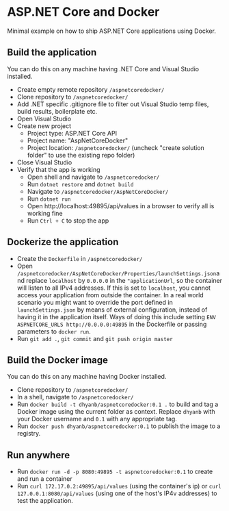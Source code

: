 # ASP.NET Core and Docker

Minimal example on how to ship ASP.NET Core applications using Docker.

## Build the application

You can do this on any machine having .NET Core and Visual Studio installed.

- Create empty remote repository `/aspnetcoredocker/`
- Clone repository to `/aspnetcoredocker/`
- Add .NET specific .gitignore file to filter out Visual Studio temp files, build results, boilerplate etc.
- Open Visual Studio
- Create new project
    - Project type: ASP.NET Core API
    - Project name: "AspNetCoreDocker"
    - Project location: `/aspnetcoredocker/` (uncheck "create solution folder" to use the existing repo folder)
- Close Visual Studio
- Verify that the app is working
    - Open shell and navigate to `/aspnetcoredocker/`
    - Run `dotnet restore` and `dotnet build`
    - Navigate to `/aspnetcoredocker/AspNetCoreDocker/`
    - Run `dotnet run`
    - Open http://localhost:49895/api/values in a browser to verify all is working fine
    - Run `Ctrl + C` to stop the app
    
## Dockerize the application

- Create the `Dockerfile` in `/aspnetcoredocker/`
- Open `/aspnetcoredocker/AspNetCoreDocker/Properties/launchSettings.json`and replace `localhost` by `0.0.0.0` in the `"applicationUrl`, so the container will listen to all IPv4 addresses. If this is set to `localhost`, you cannot access your application from outside the container. In a real world scenario you might want to override the port defined in `launchSettings.json` by means of external configuration, instead of having it in the application itself. Ways of doing this include setting `ENV ASPNETCORE_URLS http://0.0.0.0:49895` in the Dockerfile or passing parameters to `docker run`.
- Run `git add .`, `git commit` and `git push origin master`

## Build the Docker image

You can do this on any machine having Docker installed.

- Clone repository to `/aspnetcoredocker/`
- In a shell, navigate to `/aspnetcoredocker/`
- Run `docker build -t dhyanb/aspnetcoredocker:0.1 .` to build and tag a Docker image using the current folder as context. Replace `dhyanb` with your Docker username and `0.1` with any appropriate tag.
- Run `docker push dhyanb/aspnetcoredocker:0.1` to publish the image to a registry.

## Run anywhere

- Run `docker run -d -p 8080:49895 -t aspnetcoredocker:0.1` to create and run a container
- Run `curl 172.17.0.2:49895/api/values` (using the container's ip) or `curl 127.0.0.1:8080/api/values` (using one of the host's IP4v addresses) to test the application.
